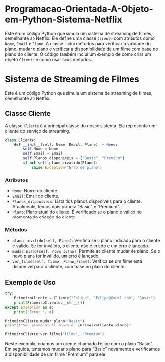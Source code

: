 # Programacao-Orientada-A-Objeto-em-Python-Sistema-Netflix
 Este é um código Python que simula um sistema de streaming de filmes, semelhante ao Netflix. Ele define uma classe `Cliente` com atributos como `Nome`, `Email` e `Plano`. A classe inclui métodos para verificar a validade do plano, mudar o plano e verificar a disponibilidade de um filme com base no plano do cliente. O código também inclui um exemplo de como criar um objeto `Cliente` e como usar seus métodos.

# Sistema de Streaming de Filmes

Este é um código Python que simula um sistema de streaming de filmes, semelhante ao Netflix. 

## Classe Cliente

A classe `Cliente` é a principal classe do nosso sistema. Ela representa um cliente do serviço de streaming.

```python
class Cliente:
    def __init__(self, Nome, Email, Plano) -> None:
        self.Nome = Nome
        self.Email = Email
        self.Planos_disponíveis = ["Basic", "Premium"]
        if not self.plano_invalido(Plano):
            raise Exception("Erro de plano")
```

### Atributos

- `Nome`: Nome do cliente.
- `Email`: Email do cliente.
- `Planos_disponíveis`: Lista dos planos disponíveis para o cliente. Atualmente, temos dois planos: "Basic" e "Premium".
- `Plano`: Plano atual do cliente. É verificado se o plano é válido no momento da criação do cliente.

### Métodos

- `plano_invalido(self, Plano)`: Verifica se o plano indicado para o cliente é válido. Se for inválido, o cliente não é criado e um erro é lançado.
- `mudar_plano(self, novo_plano)`: Permite ao cliente mudar de plano. Se o novo plano for inválido, um erro é lançado.
- `ver_filme(self, filme, Plano_Filme)`: Verifica se um filme está disponível para o cliente, com base no plano do cliente.

## Exemplo de Uso

```python
try:
    PrimeiroCliente = Cliente("Felipe", "Felipe@Gmail.com", "Basic")
    print(PrimeiroCliente.__str__())
except Exception as e:
    print("Erro: ", e) 

PrimeiroCliente.mudar_plano("Basic")
print(f"Seu plano atual agora é: {PrimeiroCliente.Plano}")

PrimeiroCliente.ver_filme("Filme", "Premium")
```

Neste exemplo, criamos um cliente chamado Felipe com o plano "Basic". Em seguida, tentamos mudar o plano para "Basic" novamente e verificamos a disponibilidade de um filme "Premium" para ele.